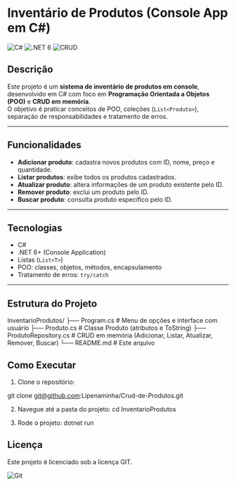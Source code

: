 # Inventário de Produtos (Console App em C#)

![C#](https://img.shields.io/badge/C%23-blue?style=for-the-badge)
![.NET 6](https://img.shields.io/badge/.NET%206-brightgreen?style=for-the-badge)
![CRUD](https://img.shields.io/badge/CRUD-yellow?style=for-the-badge)


## Descrição
Este projeto é um **sistema de inventário de produtos em console**, desenvolvido em C# com foco em **Programação Orientada a Objetos (POO)** e **CRUD em memória**.  
O objetivo é praticar conceitos de POO, coleções (`List<Produto>`), separação de responsabilidades e tratamento de erros.

---

## Funcionalidades
- **Adicionar produto**: cadastra novos produtos com ID, nome, preço e quantidade.  
- **Listar produtos**: exibe todos os produtos cadastrados.  
- **Atualizar produto**: altera informações de um produto existente pelo ID.  
- **Remover produto**: exclui um produto pelo ID.  
- **Buscar produto**: consulta produto específico pelo ID.  

---

## Tecnologias
- C#  
- .NET 6+ (Console Application)  
- Listas (`List<T>`)  
- POO: classes, objetos, métodos, encapsulamento  
- Tratamento de erros: `try/catch`  

---

## Estrutura do Projeto

InventarioProdutos/
├── Program.cs # Menu de opções e interface com usuário
├── Produto.cs # Classe Produto (atributos e ToString)
├── ProdutoRepository.cs # CRUD em memória (Adicionar, Listar, Atualizar, Remover, Buscar)
└── README.md # Este arquivo


## Como Executar
1. Clone o repositório:

git clone git@github.com:Lipenaminha/Crud-de-Produtos.git

2. Navegue até a pasta do projeto:
cd InventarioProdutos

3. Rode o projeto:
dotnet run 

## Licença
Este projeto é licenciado sob a licença GIT.

![Git](https://img.shields.io/badge/Git-black?style=for-the-badge)


